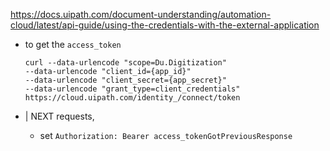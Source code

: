 https://docs.uipath.com/document-understanding/automation-cloud/latest/api-guide/using-the-credentials-with-the-external-application

* to get the `access_token`

  ```
  curl --data-urlencode "scope=Du.Digitization" 
  --data-urlencode "client_id={app_id}" 
  --data-urlencode "client_secret={app_secret}" 
  --data-urlencode "grant_type=client_credentials" https://cloud.uipath.com/identity_/connect/token
  ```

* | NEXT requests,
  * set `Authorization: Bearer access_tokenGotPreviousResponse`